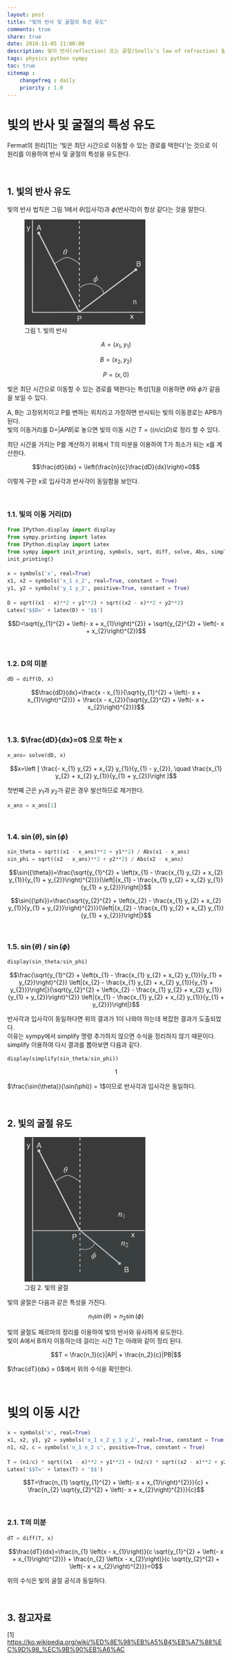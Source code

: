 ```yaml
---
layout: post
title: "빛의 반사 및 굴절의 특성 유도"
comments: true
share: true
date: 2018-11-05 11:00:00
description: 빛이 반사(reflection) 또는 굴절(Snells's law of refraction) 될 때 특성을 sympy를 이용하여 유도한다.
tags: physics python sympy
toc: true
sitemap :
    changefreq : daily
    priority : 1.0
---
```


# 빛의 반사 및 굴절의 특성 유도
Fermat의 원리[1]는 '빛은 최단 시간으로 이동할 수 있는 경로를 택한다'는 것으로 이 원리를 이용하여 반사 및 굴절의 특성을 유도한다.

<br>

## 1. 빛의 반사 유도

빛의 반사 법칙은 그림 1에서 ${\theta}$(입사각)과 ${\phi}$(반사각)이 항상 같다는 것을 말한다.

<figure>
    <img src='/assets/images/reflection_refraction/reflection_dark.png' alt='빛의 반사' width="280" />
    <figcaption class="figure-caption">그림 1. 빛의 반사</figcaption>
</figure>

$$A=\left(x_1, y_1\right)$$

$$B=\left(x_2, y_2\right)$$

$$P=\left(x, 0\right)$$

빛은 최단 시간으로 이동할 수 있는 경로를 택한다는 특성[1]을 이용하면 ${\theta}$와 ${\phi}$가 같음을 보일 수 있다.  
  
A, B는 고정위치이고 P를 변하는 위치라고 가정하면 반사되는 빛의 이동경로는 APB가 된다.  
빛의 이동거리를 D=$|APB|$로 놓으면 빛의 이동 시간 $T=\left((n/c)D\right)$로 정리 할 수 있다.  
  
최단 시간을 가지는 P를 계산하기 위해서 T의 미분을 이용하여 T가 최소가 되는 x를 계산한다.

$$\frac{dt}{dx} = \left(\frac{n}{c}\frac{dD}{dx}\right)=0$$

이렇게 구한 x로 입사각과 반사각이 동일함을 보인다.

<br>

### 1.1. 빛의 이동 거리(D)


```python
from IPython.display import display
from sympy.printing import latex
from IPython.display import Latex
from sympy import init_printing, symbols, sqrt, diff, solve, Abs, simplify
init_printing()

x = symbols('x', real=True)
x1, x2 = symbols('x_1 x_2', real=True, constant = True)
y1, y2 = symbols('y_1 y_2', positive=True, constant = True)

D = sqrt((x1 - x)**2 + y1**2) + sqrt((x2 - x)**2 + y2**2)
Latex('$$D=' + latex(D) + '$$')
```




$$D=\sqrt{y_{1}^{2} + \left(- x + x_{1}\right)^{2}} + \sqrt{y_{2}^{2} + \left(- x + x_{2}\right)^{2}}$$



<br>

### 1.2. D의 미분


```python
dD = diff(D, x)
```






$$\frac{dD}{dx}=\frac{x - x_{1}}{\sqrt{y_{1}^{2} + \left(- x + x_{1}\right)^{2}}} + \frac{x - x_{2}}{\sqrt{y_{2}^{2} + \left(- x + x_{2}\right)^{2}}}$$



<br>

### 1.3. $\frac{dD}{dx}=0$ 으로 하는 x


```python
x_ans= solve(dD, x)
```






$$x=\left [ \frac{- x_{1} y_{2} + x_{2} y_{1}}{y_{1} - y_{2}}, \quad \frac{x_{1} y_{2} + x_{2} y_{1}}{y_{1} + y_{2}}\right ]$$



첫번째 근은 $y_1$과 $y_2$가 같은 경우 발산하므로 제거한다.


```python
x_ans = x_ans[1]
```

<br>

### 1.4. $\sin(\theta)$, $\sin(\phi)$


```python
sin_theta = sqrt((x1 - x_ans)**2 + y1**2) / Abs(x1 - x_ans)
sin_phi = sqrt((x2 - x_ans)**2 + y2**2) / Abs(x2 - x_ans)
```






$$\sin({\theta})=\frac{\sqrt{y_{1}^{2} + \left(x_{1} - \frac{x_{1} y_{2} + x_{2} y_{1}}{y_{1} + y_{2}}\right)^{2}}}{\left|{x_{1} - \frac{x_{1} y_{2} + x_{2} y_{1}}{y_{1} + y_{2}}}\right|}$$








$$\sin({\phi})=\frac{\sqrt{y_{2}^{2} + \left(x_{2} - \frac{x_{1} y_{2} + x_{2} y_{1}}{y_{1} + y_{2}}\right)^{2}}}{\left|{x_{2} - \frac{x_{1} y_{2} + x_{2} y_{1}}{y_{1} + y_{2}}}\right|}$$



<br>

### 1.5. $\sin(\theta)$ / $\sin(\phi)$


```python
display(sin_theta/sin_phi)
```


$$\frac{\sqrt{y_{1}^{2} + \left(x_{1} - \frac{x_{1} y_{2} + x_{2} y_{1}}{y_{1} + y_{2}}\right)^{2}} \left|{x_{2} - \frac{x_{1} y_{2} + x_{2} y_{1}}{y_{1} + y_{2}}}\right|}{\sqrt{y_{2}^{2} + \left(x_{2} - \frac{x_{1} y_{2} + x_{2} y_{1}}{y_{1} + y_{2}}\right)^{2}} \left|{x_{1} - \frac{x_{1} y_{2} + x_{2} y_{1}}{y_{1} + y_{2}}}\right|}$$


반사각과 입사각이 동일하다면 위의 결과가 1이 나와야 하는데 복잡한 결과가 도출되었다.  
이유는 sympy에서 simplify 명령 추가하지 않으면 수식을 정리하지 않기 때문이다.
simplify 이용하여 다시 결과를 뽑아보면 다음과 같다.


```python
display(simplify(sin_theta/sin_phi))
```


$$1$$


$\frac{\sin(\theta)}{\sin(\phi)} = 1$이므로 반사각과 입사각은 동일하다.

<br>

## 2. 빛의 굴절 유도

<figure>
    <img src='/assets/images/reflection_refraction/refraction_dark.png' alt='빛의 굴절' width="280" />
    <figcaption class="figure-caption">그림 2. 빛의 굴절</figcaption>
</figure>

빛의 굴절은 다음과 같은 특성을 가진다.

$$n_1\sin\left(\theta\right) = n_2\sin\left(\phi\right)$$

빛의 굴절도 페르마의 정리를 이용하여 빛의 반사와 유사하게 유도한다.  
빛이 A에서 B까지 이동하는데 걸리는 시간 T는 아래와 같이 정리 된다.

$$T = \frac{n_1}{c}|AP| + \frac{n_2}{c}|PB|$$

$\frac{dT}{dx} = 0$에서 위의 수식을 확인한다.

<br>

# 빛의 이동 시간


```python
x = symbols('x', real=True)
x1, x2, y1, y2 = symbols('x_1 x_2 y_1 y_2', real=True, constant = True)
n1, n2, c = symbols('n_1 n_2 c', positive=True, constant = True)

T = (n1/c) * sqrt((x1 - x)**2 + y1**2) + (n2/c) * sqrt((x2 - x)**2 + y2**2)
Latex('$$T=' + latex(T) + '$$')
```




$$T=\frac{n_{1} \sqrt{y_{1}^{2} + \left(- x + x_{1}\right)^{2}}}{c} + \frac{n_{2} \sqrt{y_{2}^{2} + \left(- x + x_{2}\right)^{2}}}{c}$$



<br>

### 2.1. T의 미분


```python
dT = diff(T, x)
```






$$\frac{dT}{dx}=\frac{n_{1} \left(x - x_{1}\right)}{c \sqrt{y_{1}^{2} + \left(- x + x_{1}\right)^{2}}} + \frac{n_{2} \left(x - x_{2}\right)}{c \sqrt{y_{2}^{2} + \left(- x + x_{2}\right)^{2}}}=0$$



위의 수식은 빛의 굴절 공식과 동일하다.

<br>

## 3. 참고자료
[1] https://ko.wikipedia.org/wiki/%ED%8E%98%EB%A5%B4%EB%A7%88%EC%9D%98_%EC%9B%90%EB%A6%AC